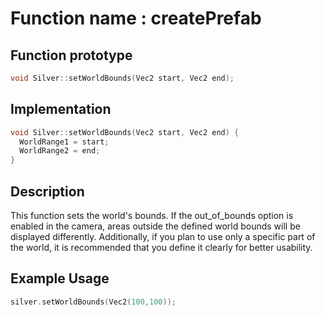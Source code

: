 # Function name : createPrefab

## Function prototype

```cpp
void Silver::setWorldBounds(Vec2 start, Vec2 end);
```

## Implementation

```cpp
void Silver::setWorldBounds(Vec2 start, Vec2 end) {
  WorldRange1 = start;
  WorldRange2 = end;
}
```

## Description
This function sets the world's bounds. If the out_of_bounds option is enabled in the camera, areas outside the defined world bounds will be displayed differently.
Additionally, if you plan to use only a specific part of the world, it is recommended that you define it clearly for better usability.

## Example Usage
```cpp
silver.setWorldBounds(Vec2(100,100));
```
